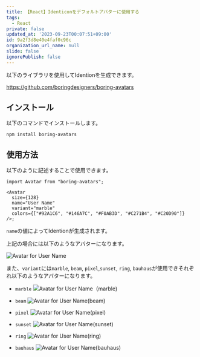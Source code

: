 ```yaml
---
title: 【React】Identiconをデフォルトアバターに使用する
tags:
  - React
private: false
updated_at: '2023-09-23T00:07:51+09:00'
id: 9a2f3d8e40e4faf0c96c
organization_url_name: null
slide: false
ignorePublish: false
---
```

以下のライブラリを使用してIdentionを生成できます。

https://github.com/boringdesigners/boring-avatars

## インストール
以下のコマンドでインストールします。

```
npm install boring-avatars
```

## 使用方法

以下のように記述することで使用できます。

```
import Avatar from "boring-avatars";

<Avatar
  size={128}
  name="User Name"
  variant="marble"
  colors={["#92A1C6", "#146A7C", "#F0AB3D", "#C271B4", "#C20D90"]}
/>;

```

`name`の値によってIdentionが生成されます。

上記の場合には以下のようなアバターになります。

![Avatar for User Name](https://source.boringavatars.com/marble/128/User%20Name?colors=92A1C6,146A7C,F0AB3D,C271B4,C20D90)

また、`variant`には`marble`, `beam`, `pixel`,`sunset`, `ring`, `bauhaus`が使用できそれぞれ以下のようなアバターになります。

- `marble`
![Avatar for User Name（marble)](https://source.boringavatars.com/marble/128/User%20Name?colors=92A1C6,146A7C,F0AB3D,C271B4,C20D90)

- `beam`
![Avatar for User Name(beam)](https://source.boringavatars.com/beam/128/User%20Name?colors=92A1C6,146A7C,F0AB3D,C271B4,C20D90)

- `pixel`
![Avatar for User Name(pixel)](https://source.boringavatars.com/pixel/128/User%20Name?colors=92A1C6,146A7C,F0AB3D,C271B4,C20D90)

- `sunset`
![Avatar for User Name(sunset)](https://source.boringavatars.com/sunset/128/User%20Name?colors=92A1C6,146A7C,F0AB3D,C271B4,C20D90)

- `ring`
![Avatar for User Name(ring)](https://source.boringavatars.com/ring/128/User%20Name?colors=92A1C6,146A7C,F0AB3D,C271B4,C20D90)

- `bauhaus`
![Avatar for User Name(bauhaus)](https://source.boringavatars.com/bauhaus/128/User%20Name?colors=92A1C6,146A7C,F0AB3D,C271B4,C20D90)
